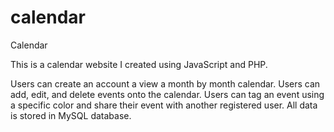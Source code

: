 # calendar
Calendar

This is a calendar website I created using JavaScript and PHP.

Users can create an account a view a month by month calendar. Users can add, edit, and delete events onto the calendar. Users can tag an event using a specific color and share their event with another registered user. All data is stored in MySQL database.
